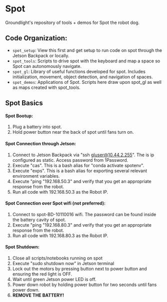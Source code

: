 # Spot
Groundlight's repository of tools + demos for Spot the robot dog.

## Code Organization:
* `spot_setup`: View this first and get setup to run code on spot through the Jetson Backpack or locally.
* `spot_tools`: Scripts to drive spot with the keyboard and map a space so Spot can autonomously navigate.
* `spot_gl`: Library of useful functions developed for spot. Includes initialization, movement, object detection, and navigation of spaces.
* `spot_demos`: Applications of Spot. Scripts here draw upon spot_gl as well as maps created with spot_tools.

## Spot Basics
#### Spot Bootup:
1. Plug a battery into spot.
2. Hold power button near the back of spot until fans turn on.

#### Spot Connection through Jetson:
1. Connect to Jetson Backpack via "ssh gluser@10.44.2.255". The is ip configured as static. Access password from 1Password.
2. Execute "cas". This is a bash alias for "conda activate spotenv".
3. Execute "exps". This is a bash alias for exporting several relevant environment variables.
4. Execute "ping "192.168.50.3" and verify that you get an appropriate response from the robot.
5. Run all code with 192.168.50.3 as the Robot IP.

#### Spot Connection over Spot wifi (not preferred):
1. Connect to spot-BD-10110016 wifi. The password can be found inside the battery cavity of spot.
2. Execute "ping "192.168.80.3" and verify that you get an appropriate response from the robot.
3. Run all code with 192.168.80.3 as the Robot IP.

#### Spot Shutdown:
1. Close all scripts/notebooks running on spot 
2. Execute "sudo shutdown now" in Jetson terminal
3. Lock out the motors by pressing button next to power button and ensuring the red light is OFF.
4. Wait until green Jetson power LED is off.
4. Power down robot by holding power button for two seconds until fans power down.
5. **REMOVE THE BATTERY!**